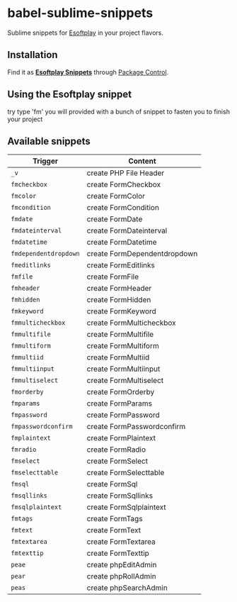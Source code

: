 # babel-sublime-snippets

Sublime snippets for [Esoftplay](http://dev.esoftplay.com) in your project flavors.

## Installation

Find it as [**Esoftplay Snippets**](https://packagecontrol.io/packages/Esoftplay%20Snippets) through [Package Control](https://packagecontrol.io/).

## Using the Esoftplay snippet

try type 'fm' you will provided with a bunch of snippet to fasten you to finish your project

## Available snippets

| Trigger               | Content                      |
| --------------------- | ---------------------------- |
| `_v`                  | create PHP File Header       |
| `fmcheckbox`          | create FormCheckbox          |
| `fmcolor`             | create FormColor             |
| `fmcondition`         | create FormCondition         |
| `fmdate`              | create FormDate              |
| `fmdateinterval`      | create FormDateinterval      |
| `fmdatetime`          | create FormDatetime          |
| `fmdependentdropdown` | create FormDependentdropdown |
| `fmeditlinks`         | create FormEditlinks         |
| `fmfile`              | create FormFile              |
| `fmheader`            | create FormHeader            |
| `fmhidden`            | create FormHidden            |
| `fmkeyword`           | create FormKeyword           |
| `fmmulticheckbox`     | create FormMulticheckbox     |
| `fmmultifile`         | create FormMultifile         |
| `fmmultiform`         | create FormMultiform         |
| `fmmultiid`           | create FormMultiid           |
| `fmmultiinput`        | create FormMultiinput        |
| `fmmultiselect`       | create FormMultiselect       |
| `fmorderby`           | create FormOrderby           |
| `fmparams`            | create FormParams            |
| `fmpassword`          | create FormPassword          |
| `fmpasswordconfirm`   | create FormPasswordconfirm   |
| `fmplaintext`         | create FormPlaintext         |
| `fmradio`             | create FormRadio             |
| `fmselect`            | create FormSelect            |
| `fmselecttable`       | create FormSelecttable       |
| `fmsql`               | create FormSql               |
| `fmsqllinks`          | create FormSqllinks          |
| `fmsqlplaintext`      | create FormSqlplaintext      |
| `fmtags`              | create FormTags              |
| `fmtext`              | create FormText              |
| `fmtextarea`          | create FormTextarea          |
| `fmtexttip`           | create FormTexttip           |
| `peae`                | create phpEditAdmin          |
| `pear`                | create phpRollAdmin          |
| `peas`                | create phpSearchAdmin        |

